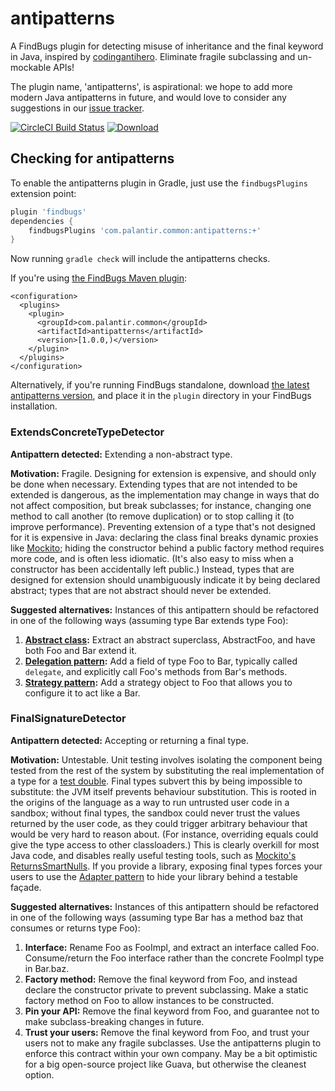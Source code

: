 # antipatterns

A FindBugs plugin for detecting misuse of inheritance and the final keyword in Java, inspired by [codingantihero]. Eliminate fragile subclassing and un-mockable APIs!

The plugin name, 'antipatterns', is aspirational: we hope to add more modern Java antipatterns in future, and would love to consider any suggestions in our [issue tracker].

[codingantihero]: https://codingantihero.wordpress.com/2016/02/08/antipattern-final-classes/
[issue tracker]: https://github.com/palantir/antipatterns/issues

[![CircleCI Build Status](https://circleci.com/gh/palantir/antipatterns.svg?style=svg&circle-token=198b658b598ace680a676ece564df2a0f0690d33)](https://circleci.com/gh/palantir/antipatterns)
[![Download](https://api.bintray.com/packages/palantir/releases/antipatterns/images/download.svg) ](https://bintray.com/palantir/releases/antipatterns/_latestVersion)

## Checking for antipatterns

To enable the antipatterns plugin in Gradle, just use the `findbugsPlugins` extension point:

```gradle
plugin 'findbugs'
dependencies {
    findbugsPlugins 'com.palantir.common:antipatterns:+'
}
```

Now running `gradle check` will include the antipatterns checks.

If you're using [the FindBugs Maven plugin](http://gleclaire.github.io/findbugs-maven-plugin/usage.html#Using_Detectors_from_a_Repository):

```maven
<configuration>
  <plugins>
    <plugin>
      <groupId>com.palantir.common</groupId>
      <artifactId>antipatterns</artifactId>
      <version>[1.0.0,)</version>
    </plugin>
  </plugins>
</configuration>
```

Alternatively, if you're running FindBugs standalone, download [the latest antipatterns version](https://bintray.com/palantir/releases/antipatterns/_latestVersion), and place it in the `plugin` directory in your FindBugs installation.

### ExtendsConcreteTypeDetector

**Antipattern detected:** Extending a non-abstract type.

**Motivation:** Fragile. Designing for extension is expensive, and should only be done when necessary. Extending types that are not intended to be extended is dangerous, as the implementation may change in ways that do not affect composition, but break subclasses; for instance, changing one method to call another (to remove duplication) or to stop calling it (to improve performance). Preventing extension of a type that's not designed for it is expensive in Java: declaring the class final breaks dynamic proxies like [Mockito]; hiding the constructor behind a public factory method requires more code, and is often less idiomatic. (It's also easy to miss when a constructor has been accidentally left public.) Instead, types that are designed for extension should unambiguously indicate it by being declared abstract; types that are not abstract should never be extended.

**Suggested alternatives:** Instances of this antipattern should be refactored in one of the following ways (assuming type Bar extends type Foo):

 1. **[Abstract class]:** Extract an abstract superclass, AbstractFoo, and have both Foo and Bar extend it.
 2. **[Delegation pattern]:** Add a field of type Foo to Bar, typically called `delegate`, and explicitly call Foo's methods from Bar's methods.
 3. **[Strategy pattern]:** Add a strategy object to Foo that allows you to configure it to act like a Bar.

[Mockito]: http://mockito.org/
[Abstract class]: https://en.wikipedia.org/wiki/Abstract_type
[Delegation pattern]: https://en.wikipedia.org/wiki/Delegation_pattern
[Strategy pattern]: https://en.wikipedia.org/wiki/Strategy_pattern

### FinalSignatureDetector

**Antipattern detected:** Accepting or returning a final type.

**Motivation:** Untestable. Unit testing involves isolating the component being tested from the rest of the system by substituting the real implementation of a type for a [test double]. Final types subvert this by being impossible to substitute: the JVM itself prevents behaviour substitution. This is rooted in the origins of the language as a way to run untrusted user code in a sandbox; without final types, the sandbox could never trust the values returned by the user code, as they could trigger arbitrary behaviour that would be very hard to reason about. (For instance, overriding equals could give the type access to other classloaders.) This is clearly overkill for most Java code, and disables really useful testing tools, such as [Mockito's ReturnsSmartNulls]. If you provide a library, exposing final types forces your users to use the [Adapter pattern] to hide your library behind a testable façade.

**Suggested alternatives:** Instances of this antipattern should be refactored in one of the following ways (assuming type Bar has a method baz that consumes or returns type Foo):

1. **Interface:** Rename Foo as FooImpl, and extract an interface called Foo. Consume/return the Foo interface rather than the concrete FooImpl type in Bar.baz.
2. **Factory method:** Remove the final keyword from Foo, and instead declare the constructor private to prevent subclassing. Make a static factory method on Foo to allow instances to be constructed.
3. **Pin your API:** Remove the final keyword from Foo, and guarantee not to make subclass-breaking changes in future.
4. **Trust your users:** Remove the final keyword from Foo, and trust your users not to make any fragile subclasses. Use the antipatterns plugin to enforce this contract within your own company. May be a bit optimistic for a big open-source project like Guava, but otherwise the cleanest option.

[test double]: https://nirajrules.wordpress.com/2011/08/27/dummy-vs-stub-vs-spy-vs-fake-vs-mock/
[Mockito's ReturnsSmartNulls]: http://site.mockito.org/mockito/docs/current/org/mockito/internal/stubbing/defaultanswers/ReturnsSmartNulls.html
[Adapter pattern]: https://en.wikipedia.org/wiki/Adapter_pattern
